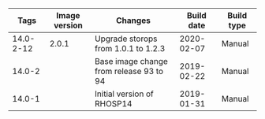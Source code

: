 | Tags | Image version | Changes | Build date | Build type |
| ---- | ------------- | ------- | ---------- | ---------- |
| 14.0-2-12 | 2.0.1 | Upgrade storops from 1.0.1 to 1.2.3 | 2020-02-07 | Manual |
| 14.0-2 | | Base image change from release 93 to 94 | 2019-02-22 | Manual |
| 14.0-1 | | Initial version of RHOSP14 | 2019-01-31 | Manual |
